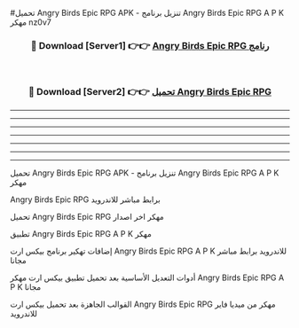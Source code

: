 #تحميل Angry Birds Epic RPG APK - تنزيل برنامج Angry Birds Epic RPG A P K مهكر nz0v7 



<div align="center">
<h3>🔴 Download [Server1] 👉👉 <a href="https://apkdownload10.web.app/?title=Angry Birds Epic RPG">Angry Birds Epic RPG رنامج</a></h3><br>

<h3>🔴 Download [Server2] 👉👉 <a href="https://apkdownload10.web.app/?title=Angry Birds Epic RPG">تحميل Angry Birds Epic RPG </a></h3>
</div>


----------------------------------------------------------

----------------------------------------------------------

----------------------------------------------------------

----------------------------------------------------------

----------------------------------------------------------

----------------------------------------------------------

----------------------------------------------------------

تحميل Angry Birds Epic RPG APK - تنزيل برنامج Angry Birds Epic RPG A P K مهكر

Angry Birds Epic RPG برابط مباشر للاندرويد

تحميل Angry Birds Epic RPG مهكر اخر اصدار

تطبيق Angry Birds Epic RPG A P K مهكر

إضافات تهكير برنامج بيكس ارت Angry Birds Epic RPG A P K للاندرويد برابط مباشر مجانا

أدوات التعديل الأساسية بعد تحميل تطبيق بيكس ارت مهكر Angry Birds Epic RPG A P K مجانا

القوالب الجاهزة بعد تحميل بيكس ارت Angry Birds Epic RPG مهكر من ميديا فاير للاندرويد


